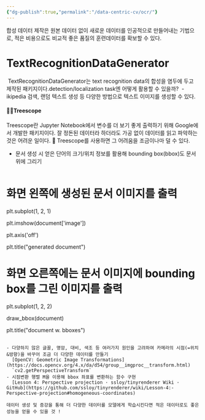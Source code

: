 ```yaml
---
{"dg-publish":true,"permalink":"/data-centric-cv/ocr/"}
---
```


합성 데이터 제작은 원본 데이터 없이 새로운 데이터를 인공적으로 만들어내는 기법으로, 적은 비용으로도 비교적 좋은 품질의 훈련데이터를 확보할 수 있다.
# TextRecognitionDataGenerator
 TextRecognitionDataGenerator는 text recognition data의 합성을 염두에 두고 제작된 패키지이다.detection/localization task엔 어떻게 활용할 수 있을까?
 - ikipedia 검색, 랜덤 텍스트 생성 등 다양한 방법으로 텍스트 이미지를 생성할 수 있다.

#### 🌳🔬Treescope
Treescope란 Jupyter Notebook에서 변수를 더 보기 좋게 출력하기 위해 Google에서 개발한 패키지이다.
잘 정돈된 데이터라 하더라도 가공 없이 데이터를 읽고 파악하는 것은 어려운 일이다. 🚀 Treescope를 사용하면 그 어려움을 조금이나마 덜 수 있다.

- 문서 생성 시 얻은 단어의 크기/위치 정보를 활용해 bounding box(bbox)도 문서 위에 그리기
  ```python
# 화면 왼쪽에 생성된 문서 이미지를 출력

plt.subplot(1, 2, 1)

plt.imshow(document['image'])

plt.axis('off')

plt.title("generated document")

# 화면 오른쪽에는 문서 이미지에 bounding box를 그린 이미지를 출력

plt.subplot(1, 2, 2)

draw_bbox(document)

plt.title("document w. bboxes")
```

- 다양하지 않은 글꼴, 명암, 대비, 색조 등 여러가지 원인을 고려하여 카메라의 시점(=위치&방향)을 바꾸어 조금 더 다양한 데이터를 만들기
  [OpenCV: Geometric Image Transformations](https://docs.opencv.org/4.x/da/d54/group__imgproc__transform.html)
  `cv2.getPerspectiveTransform`
- 시점변환 행렬 M을 이용해 bbox 좌표를 변환하는 함수 구현
  [Lesson 4: Perspective projection · ssloy/tinyrenderer Wiki · GitHub](https://github.com/ssloy/tinyrenderer/wiki/Lesson-4:-Perspective-projection#homogeneous-coordinates)

데이터 생성 및 증강을 통해 더 다양한 데이터를 모델에게 학습시킨다면 적은 데이터로도 좋은 성능을 얻을 수 있을 것 !